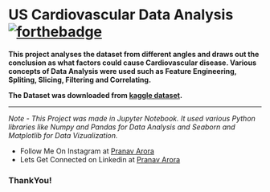 # US Cardiovascular Data Analysis [![forthebadge](https://forthebadge.com/images/badges/made-with-python.svg)](https://forthebadge.com)

**This project analyses the dataset from different angles and draws out the conclusion as what factors could cause Cardiovascular disease. Various concepts of Data Analysis were used such as Feature Engineering, Spliting, Slicing, Filtering and Correlating.**


**The Dataset was downloaded from [kaggle dataset](kaggle.com).**

---
*Note - This Project was made in Jupyter Notebook. It used various Python libraries like Numpy and Pandas for Data Analysis and Seaborn and Matplotlib for Data Vizualization.*

* Follow Me On Instagram at [Pranav Arora](https://www.instagram.com/arorapranav187)
* Lets Get Connected on Linkedin at [Pranav Arora](https://www.linkedin.com/in/pranav-arora-354b71bb/)


### ThankYou!
